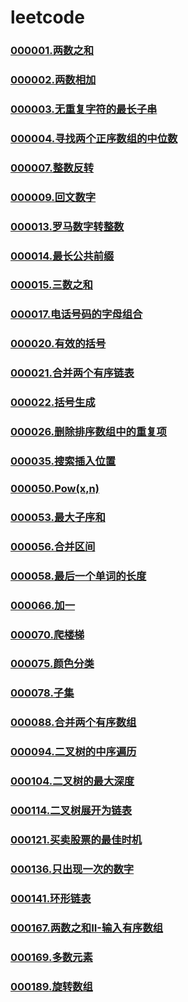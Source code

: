 # leetcode

### [000001.两数之和](https://github.com/vjudge/leetcode/tree/master/000001-000200/000001.两数之和)
### [000002.两数相加](https://github.com/vjudge/leetcode/tree/master/000001-000200/000002.两数相加)
### [000003.无重复字符的最长子串](https://github.com/vjudge/leetcode/tree/master/000001-000200/000003.无重复字符的最长子串)
### [000004.寻找两个正序数组的中位数](https://github.com/vjudge/leetcode/tree/master/000001-000200/000004.寻找两个正序数组的中位数)
### []()
### []()
### [000007.整数反转](https://github.com/vjudge/leetcode/tree/master/000001-000200/000007.整数反转)
### []()
### [000009.回文数字](https://github.com/vjudge/leetcode/tree/master/000001-000200/000009.回文数字)
### []()
### []()
### []()
### [000013.罗马数字转整数](https://github.com/vjudge/leetcode/tree/master/000001-000200/000013.罗马数字转整数)
### [000014.最长公共前缀](https://github.com/vjudge/leetcode/tree/master/000001-000200/000014.最长公共前缀)
### [000015.三数之和](https://github.com/vjudge/leetcode/tree/master/000001-000200/000015.三数之和)
### []()
### [000017.电话号码的字母组合](https://github.com/vjudge/leetcode/tree/master/000001-000200/000017.电话号码的字母组合)
### []()
### []()
### [000020.有效的括号](https://github.com/vjudge/leetcode/tree/master/000001-000200/000020.有效的括号)
### [000021.合并两个有序链表](https://github.com/vjudge/leetcode/tree/master/000001-000200/000021.合并两个有序链表)
### [000022.括号生成](https://github.com/vjudge/leetcode/tree/master/000001-000200/000022.括号生成)
### []()
### [000026.删除排序数组中的重复项](https://github.com/vjudge/leetcode/tree/master/000001-000200/000026.删除排序数组中的重复项)
### []()
### [000035.搜索插入位置](https://github.com/vjudge/leetcode/tree/master/000001-000200/000035.搜索插入位置)
### []()
### [000050.Pow(x,n)](https://github.com/vjudge/leetcode/tree/master/000001-000200/000050.Pow(x,n))
### []()
### [000053.最大子序和](https://github.com/vjudge/leetcode/tree/master/000001-000200/000053.最大子序和)
### []()
### [000056.合并区间](https://github.com/vjudge/leetcode/tree/master/000001-000200/000056.合并区间)
### []()
### []()
### [000058.最后一个单词的长度](https://github.com/vjudge/leetcode/tree/master/000001-000200/000058.最后一个单词的长度)
### []()
### [000066.加一](https://github.com/vjudge/leetcode/tree/master/000001-000200/000066.加一)
### []()
### [000070.爬楼梯](https://github.com/vjudge/leetcode/tree/master/000001-000200/000070.爬楼梯)
### []()
### [000075.颜色分类](https://github.com/vjudge/leetcode/tree/master/000001-000200/000075.颜色分类)
### []()
### [000078.子集](https://github.com/vjudge/leetcode/tree/master/000001-000200/000078.子集)
### []()
### [000088.合并两个有序数组](https://github.com/vjudge/leetcode/tree/master/000001-000200/000088.合并两个有序数组)
### []()
### [000094.二叉树的中序遍历](https://github.com/vjudge/leetcode/tree/master/000001-000200/000094.二叉树的中序遍历)
### []()
### [000104.二叉树的最大深度](https://github.com/vjudge/leetcode/tree/master/000001-000200/000104.二叉树的最大深度)
### []()
### [000114.二叉树展开为链表](https://github.com/vjudge/leetcode/tree/master/000001-000200/000114.二叉树展开为链表)
### []()
### [000121.买卖股票的最佳时机](https://github.com/vjudge/leetcode/tree/master/000001-000200/000121.买卖股票的最佳时机)
### []()
### [000136.只出现一次的数字](https://github.com/vjudge/leetcode/tree/master/000001-000200/000136.只出现一次的数字)
### []()
### [000141.环形链表](https://github.com/vjudge/leetcode/tree/master/000001-000200/000141.环形链表)
### []()
### [000167.两数之和II-输入有序数组](https://github.com/vjudge/leetcode/tree/master/000001-000200/000167.两数之和II-输入有序数组)
### []()
### [000169.多数元素](https://github.com/vjudge/leetcode/tree/master/000001-000200/000169.多数元素)
### []()
### [000189.旋转数组](https://github.com/vjudge/leetcode/tree/master/000001-000200/000189.旋转数组)
### []()
